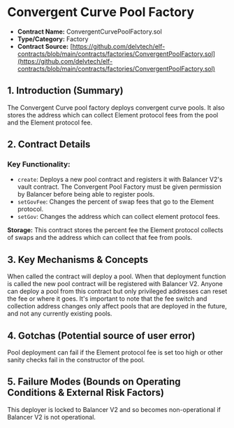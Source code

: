 # Convergent Curve Pool Factory

* **Contract Name:** ConvergentCurvePoolFactory.sol
* **Type/Category:** Factory
* **Contract Source:** [https://github.com/delvtech/elf-contracts/blob/main/contracts/factories/ConvergentPoolFactory.sol](https://github.com/delvtech/elf-contracts/blob/main/contracts/factories/ConvergentPoolFactory.sol)

## 1. Introduction (Summary)

The Convergent Curve pool factory deploys convergent curve pools. It also stores the address which can collect Element protocol fees from the pool and the Element protocol fee.

## 2. Contract Details

### **Key Functionality:**

* `create`: Deploys a new pool contract and registers it with Balancer V2's vault contract. The Convergent Pool Factory must be given permission by Balancer before being able to register pools.&#x20;
* `setGovFee`: Changes the percent of swap fees that go to the Element protocol.
* `setGov`: Changes the address which can collect element protocol fees.

**Storage:** This contract stores the percent fee the Element protocol collects of swaps and the address which can collect that fee from pools.

## 3. Key Mechanisms & Concepts

When called the contract will deploy a pool. When that deployment function is called the new pool contract will be registered with Balancer V2. Anyone can deploy a pool from this contract but only privileged addresses can reset the fee or where it goes. It's important to note that the fee switch and collection address changes only affect pools that are deployed in the future, and not any currently existing pools.

## 4. Gotchas (Potential source of user error)

Pool deployment can fail if the Element protocol fee is set too high or other sanity checks fail in the constructor of the pool.

## 5. Failure Modes (Bounds on Operating Conditions & External Risk Factors)

This deployer is locked to Balancer V2 and so becomes non-operational if Balancer V2 is not operational.
